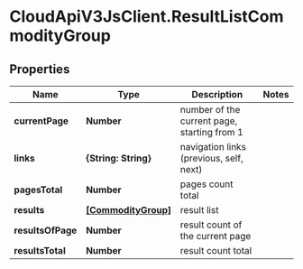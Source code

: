 # CloudApiV3JsClient.ResultListCommodityGroup

## Properties
Name | Type | Description | Notes
------------ | ------------- | ------------- | -------------
**currentPage** | **Number** | number of the current page, starting from 1 | 
**links** | **{String: String}** | navigation links (previous, self, next) | 
**pagesTotal** | **Number** | pages count total | 
**results** | [**[CommodityGroup]**](CommodityGroup.md) | result list | 
**resultsOfPage** | **Number** | result count of the current page | 
**resultsTotal** | **Number** | result count total | 


